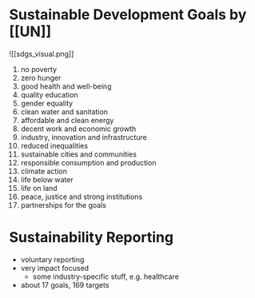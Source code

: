 # Sustainable Development Goals by [[UN]]
![[sdgs_visual.png]]
1. no poverty
2. zero hunger
3. good health and well-being
4. quality education
5. gender equality
6. clean water and sanitation
7. affordable and clean energy
8. decent work and economic growth
9. industry, innovation and infrastructure
10. reduced inequalities
11. sustainable cities and communities
12. responsible consumption and production
13. climate action
14. life below water
15. life on land
16. peace, justice and strong institutions
17. partnerships for the goals

# Sustainability Reporting
- voluntary reporting 
- very impact focused
	- some industry-specific stuff, e.g. healthcare
- about 17 goals, 169 targets
